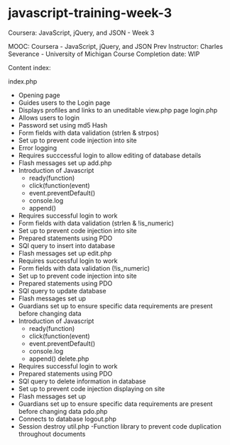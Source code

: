 # javascript-training-week-3
Coursera: JavaScript, jQuery, and JSON - Week 3


MOOC: Coursera - JavaScript, jQuery, and JSON
Prev
Instructor: Charles Severance - University of Michigan
Course Completion date: WIP

Content index:

index.php
- Opening page
- Guides users to the Login page
- Displays profiles and links to an uneditable view.php page
login.php
- Allows users to login
- Password set using md5 Hash
- Form fields with data validation (strlen & strpos)
- Set up to prevent code injection into site
- Error logging
- Requires succcessful login to allow editing of database details
- Flash messages set up
add.php
- Introduction of Javascript 
    - ready(function)
    - click(function(event)
    - event.preventDefault()
    - console.log
    - append()
- Requires successful login to work
- Form fields with data validation (strlen & !is_numeric)
- Set up to prevent code injection into site
- Prepared statements using PDO
- SQl query to insert into database
- Flash messages set up
edit.php
- Requires successful login to work
- Form fields with data validation (!is_numeric)
- Set up to prevent code injection into site
- Prepared statements using PDO
- SQl query to update database
- Flash messages set up
- Guardians set up to ensure specific data requirements are present before changing data
- Introduction of Javascript 
    - ready(function)
    - click(function(event)
    - event.preventDefault()
    - console.log
    - append()
delete.php
- Requires successful login to work
- Prepared statements using PDO
- SQl query to delete information in database
- Set up to prevent code injection displaying on site
- Flash messages set up
- Guardians set up to ensure specific data requirements are present before changing data
pdo.php
- Connects to database
logout.php
- Session destroy
util.php
-Function library to prevent code duplication throughout documents
